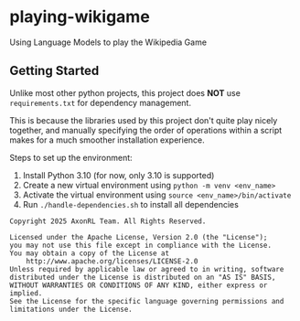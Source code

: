 # playing-wikigame
Using Language Models to play the Wikipedia Game

## Getting Started
Unlike most other python projects, this project does **NOT** use `requirements.txt` for dependency management.

This is because the libraries used by this project don't quite play nicely together,
and manually specifying the order of operations within a script makes for a much smoother installation experience.

Steps to set up the environment:
1. Install Python 3.10 (for now, only 3.10 is supported)
2. Create a new virtual environment using `python -m venv <env_name>`
3. Activate the virtual environment using `source <env_name>/bin/activate`
4. Run `./handle-dependencies.sh` to install all dependencies

```
Copyright 2025 AxonRL Team. All Rights Reserved.

Licensed under the Apache License, Version 2.0 (the "License");
you may not use this file except in compliance with the License.
You may obtain a copy of the License at
    http://www.apache.org/licenses/LICENSE-2.0
Unless required by applicable law or agreed to in writing, software
distributed under the License is distributed on an "AS IS" BASIS,
WITHOUT WARRANTIES OR CONDITIONS OF ANY KIND, either express or implied.
See the License for the specific language governing permissions and
limitations under the License.
```